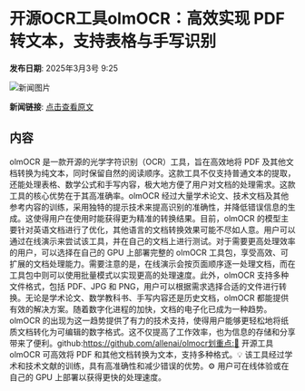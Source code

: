 # 开源OCR工具olmOCR：高效实现 PDF 转文本，支持表格与手写识别

**发布日期**: 2025年3月3号 9:25

![新闻图片](https://upload.chinaz.com/2025/0303/6387659065015572009440521.png)

**新闻链接**: [点击查看原文](https://www.aibase.com/zh/news/15865)

## 内容

olmOCR 是一款开源的光学字符识别（OCR）工具，旨在高效地将 PDF 及其他文档转换为纯文本，同时保留自然的阅读顺序。这款工具不仅支持普通文本的提取，还能处理表格、数学公式和手写内容，极大地方便了用户对文档的处理需求。这款工具的核心优势在于其高准确率。olmOCR 经过大量学术论文、技术文档及其他参考内容的训练，采用独特的提示技术来提高识别的准确性，并降低错误信息的生成。这使得用户在使用时能获得更为精准的转换结果。目前，olmOCR 的模型主要针对英语文档进行了优化，其他语言的文档转换效果可能不尽如人意。用户可以通过在线演示来尝试该工具，并在自己的文档上进行测试。对于需要更高处理效率的用户，可以选择在自己的 GPU 上部署完整的 olmOCR 工具包，享受高效、可扩展的文档处理能力。需要注意的是，在线演示会按页面顺序逐一处理文档，而在工具包中则可以使用批量模式以实现更高的处理速度。此外，olmOCR 支持多种文件格式，包括 PDF、JPG 和 PNG，用户可以根据需求选择合适的文件进行转换。无论是学术论文、数学教科书、手写内容还是历史文档，olmOCR 都能提供有效的解决方案。随着数字化进程的加快，文档的电子化已成为一种趋势。olmOCR 的出现为这一趋势提供了有力的技术支持，使得用户能够更轻松地将纸质文档转化为可编辑的数字格式。这不仅提高了工作效率，也为信息的存储和分享带来了便利。github:https://github.com/allenai/olmocr划重点:📄 开源工具 olmOCR 可高效将 PDF 和其他文档转换为文本，支持多种格式。💡 该工具经过学术和技术文献的训练，具有高准确性和减少错误的优势。⚙️ 用户可在线体验或在自己的 GPU 上部署以获得更快的处理速度。
